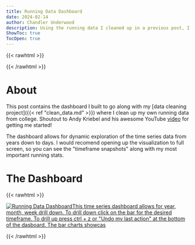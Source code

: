 ```yaml
---
title: Running Data Dashboard
date: 2024-02-14
author: Chandler Underwood
description: Using the running data I cleaned up in a previous post, I create a Tableau dashboard that allows for dynamic granularity changes from the year down to day level.
ShowToc: true
TocOpen: true
---
```


{{< rawhtml >}}
<!DOCTYPE html>
<html>
<head>
<script async src="https://www.googletagmanager.com/gtag/js?id=G-0NTZD30YVX"></script>
<script>
  window.dataLayer = window.dataLayer || [];
  function gtag(){dataLayer.push(arguments);}
  gtag('js', new Date());

  gtag('config', 'G-0NTZD30YVX');
</script>
</head>
</html>
{{< /rawhtml >}}


# About
This post contains the dashboard I built to go along with my [data cleaning project]({{< ref "clean_data.md" >}}) where I clean up my own running data from college. Shoutout to Andy Kriebel and his awesome YouTube [video](https://www.youtube.com/watch?v=EZMLjMaZYSs&t=308s) for getting me started! 

The dashboard allows for dynamic exploration of the time series data from years down to days. I would recomend opening up the visualization to full screen, so you can see the "timeframe snapshots" along with my most important running stats.


# The Dashboard
{{< rawhtml >}}
<!DOCTYPE html>
<html>
<head>
<div class='tableauPlaceholder' id='viz1709151872311' style='position: relative'><noscript><a href='#'><img alt='Running Data DashboardThis time series dashboard allows for year, month, week  drill down. To drill down click on the bar for the desired timeframe. To drill up press ctrl + z or &quot;Undo my last action&quot; at the bottom of the dasboard. The bar charts showcas ' src='https:&#47;&#47;public.tableau.com&#47;static&#47;images&#47;Ru&#47;RunningDataDashboard_17065579590940&#47;Dashboard1&#47;1_rss.png' style='border: none' /></a></noscript><object class='tableauViz'  style='display:none;'><param name='host_url' value='https%3A%2F%2Fpublic.tableau.com%2F' /> <param name='embed_code_version' value='3' /> <param name='site_root' value='' /><param name='name' value='RunningDataDashboard_17065579590940&#47;Dashboard1' /><param name='tabs' value='no' /><param name='toolbar' value='yes' /><param name='static_image' value='https:&#47;&#47;public.tableau.com&#47;static&#47;images&#47;Ru&#47;RunningDataDashboard_17065579590940&#47;Dashboard1&#47;1.png' /> <param name='animate_transition' value='yes' /><param name='display_static_image' value='yes' /><param name='display_spinner' value='yes' /><param name='display_overlay' value='yes' /><param name='display_count' value='yes' /><param name='language' value='en-US' /><param name='filter' value='publish=yes' /></object></div>                <script type='text/javascript'>                    var divElement = document.getElementById('viz1709151872311');                    var vizElement = divElement.getElementsByTagName('object')[0];                    if ( divElement.offsetWidth > 800 ) { vizElement.style.width='100%';vizElement.style.height=(divElement.offsetWidth*0.75)+'px';} else if ( divElement.offsetWidth > 500 ) { vizElement.style.width='100%';vizElement.style.height=(divElement.offsetWidth*0.75)+'px';} else { vizElement.style.width='100%';vizElement.style.height='2427px';}                     var scriptElement = document.createElement('script');                    scriptElement.src = 'https://public.tableau.com/javascripts/api/viz_v1.js';                    vizElement.parentNode.insertBefore(scriptElement, vizElement);                </script>
</body>
</html>

{{< /rawhtml >}}